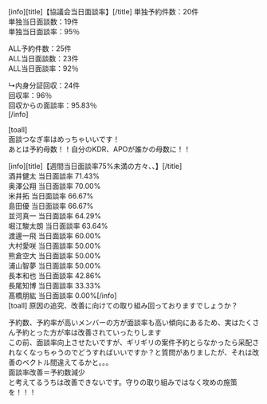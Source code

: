  [info][title]【協議会当日面談率】[/title]
単独予約件数：20件  
単独当日面談数：19件  
単独当日面談率：95％  

ALL予約件数：25件  
ALL当日面談数：23件  
ALL当日面談率：92％  

↳内身分証回収：24件  
回収率：96％  
回収からの面談率：95.83％   
[/info]

[toall]  
面談つなぎ率はめっちゃいいです！  
あとは予約母数！！自分のKDR、APOが誰かの母数に！！

[info][title]【週間当日面談率75%未満の方々、、】[/title]    
酒井健太	当日面談率	71.43%  
奥澤公翔	当日面談率	70.00%  
米井拓      当日面談率	66.67%  
島田優      当日面談率	66.67%  
並河真一	当日面談率	64.29%  
堀江駿太朗	当日面談率	63.64%  
渡邊一飛	当日面談率	60.00%  
大村愛咲	当日面談率	50.00%  
熊倉空大	当日面談率	50.00%  
浦山智夢	当日面談率	50.00%  
長本和也	当日面談率	42.86%  
長尾知博	当日面談率	33.33%     
髙橋朋紘	当日面談率	0.00%[/info]  
[toall]
原因の追究、改善に向けての取り組み回っておりますでしょうか？  

予約数、予約率が高いメンバーの方が面談率も高い傾向にあるため、実はたくさん予約とった方が率は改善されていったりします  
この前、面談率向上させたいですが、ギリギリの案件予約とらなかったら采配されなくなっちゃうのでどうすればいいですか？と質問がありましたが、それは改善のベクトル間違えてるかと。。。  
面談率改善＝予約数減少  
と考えてるうちは改善できないです。守りの取り組みではなく攻めの施策を！！！
